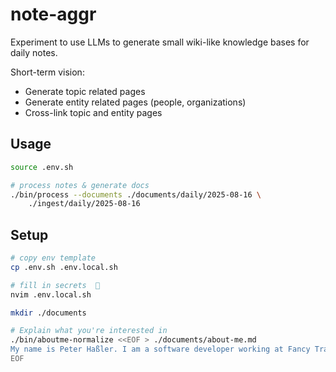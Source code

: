# note-aggr

Experiment to use LLMs to generate small wiki-like knowledge bases for daily notes.

Short-term vision:
- Generate topic related pages
- Generate entity related pages (people, organizations)
- Cross-link topic and entity pages

## Usage

```bash
source .env.sh

# process notes & generate docs
./bin/process --documents ./documents/daily/2025-08-16 \
    ./ingest/daily/2025-08-16
```

## Setup

```bash
# copy env template
cp .env.sh .env.local.sh

# fill in secrets  🤭
nvim .env.local.sh
```

```bash
mkdir ./documents

# Explain what you're interested in
./bin/aboutme-normalize <<EOF > ./documents/about-me.md
My name is Peter Haßler. I am a software developer working at Fancy Travel Corp. My main focus areas are ...
EOF
```
